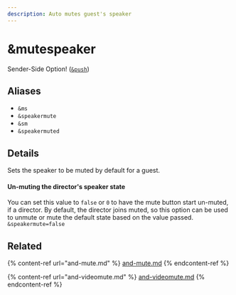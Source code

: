 ```yaml
---
description: Auto mutes guest's speaker
---
```


# \&mutespeaker

Sender-Side Option! ([`&push`](push.md))

## Aliases

* `&ms`
* `&speakermute`
* `&sm`
* `&speakermuted`

## Details

Sets the speaker to be muted by default for a guest.



#### Un-muting the director's speaker state

You can set this value to `false` or `0` to have the mute button start un-muted, if a director.  By default, the director joins muted, so this option can be used to unmute or mute the default state based on the value passed.  `&speakermute=false`

## Related

{% content-ref url="and-mute.md" %}
[and-mute.md](and-mute.md)
{% endcontent-ref %}

{% content-ref url="and-videomute.md" %}
[and-videomute.md](and-videomute.md)
{% endcontent-ref %}

